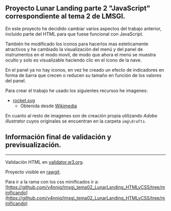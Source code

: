 ## Proyecto Lunar Landing parte 2 "JavaScript" correspondiente al tema 2 de LMSGI.

En este proyecto he decidido cambiar varios aspectos del trabajo anterior, incluido parte del HTML para que fuese funcional con JavaScript.

También he modificado los iconos para hacerlos mas esteticamente atractivos y he cambiado la visualización del menú y del panel de instrumentos en el modo movil, de modo que ahora el menú se muestra oculto y solo es visualizable haciendo clic en el icono de la nave.

En el panel ya no hay iconos, en vez he creado un efecto de indicadores en forma de barra que crecen o reducen su tamaño en función de los valores del panel.

Para crear el trabajo he usado los siguientes recursos he imagenes:

* [rocket.svg](img\borradores\rocket.svg)
    * Obtenida desde [Wikimedia](https://commons.wikimedia.org/wiki/File:Emojione_1F680.svg)

En cuanto al resto de imagenes son de creación propia utilizando *Adobe illustrator* cuyos originales se encuentran en la carpeta `img\drafts`.


## Información final de validación y previsualización.
---

Validación HTML en [validator.w3.org](https://validator.w3.org/nu/?doc=https%3A%2F%2Frawgit.com%2Fv4nnig%2Flmsgi_tema02_LunarLanding_JavaScript%2Fmaster%2Findex.html).

Proyecto visible en [rawgit](https://rawgit.com/v4nnig/lmsgi_tema02_LunarLanding_JavaScript/master/index.html).

Para ir a la rama con los css minificados ir a: [https://github.com/v4nnig/lmsgi_tema02_LunarLanding_HTMLyCSS/tree/minificando](https://github.com/v4nnig/lmsgi_tema02_LunarLanding_HTMLyCSS/tree/minificando)